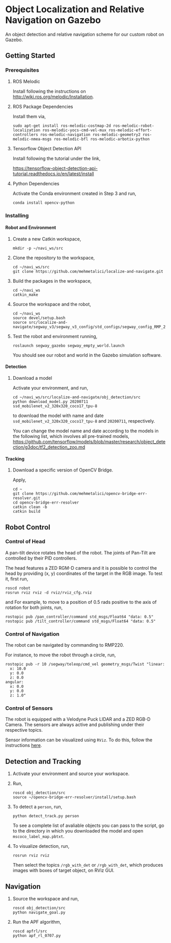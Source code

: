 # Object Localization and Relative Navigation on Gazebo
An object detection and relative navigation scheme for our custom robot on Gazebo.

## Getting Started
### Prerequisites
1. ROS Melodic

    Install following the instructions on http://wiki.ros.org/melodic/Installation.
2. ROS Package Dependencies
    
    Install them via,
    ``` 
    sudo apt-get install ros-melodic-costmap-2d ros-melodic-robot-localization ros-melodic-yocs-cmd-vel-mux ros-melodic-effort-controllers ros-melodic-navigation ros-melodic-geometry2 ros-melodic-nmea-msgs ros-melodic-bfl ros-melodic-arbotix-python
    ```

3. Tensorflow Object Detection API

    Install following the tutorial under the link,
    
     https://tensorflow-object-detection-api-tutorial.readthedocs.io/en/latest/install

4. Python Dependencies

    Activate the Conda environment created in Step 3 and run,
    ```
    conda install opencv-python
    ```
### Installing
#### Robot and Environment
1. Create a new Catkin workspace,
    ``` 
    mkdir -p ~/navi_ws/src
    ```
2. Clone the repository to the workspace,
    ``` 
    cd ~/navi_ws/src
    git clone https://github.com/mehmetalici/localize-and-navigate.git
    ```


4. Build the packages in the workspace,
    ``` 
    cd ~/navi_ws
    catkin_make
    ``` 
5. Source the workspace and the robot,
    ``` 
    cd ~/navi_ws
    source devel/setup.bash
    source src/localize-and-navigate/segway_v3/segway_v3_config/std_configs/segway_config_RMP_220.bash
    ``` 
6. Test the robot and environment running,
    ``` 
    roslaunch segway_gazebo segway_empty_world.launch
    ``` 
    You should see our robot and world in the Gazebo simulation software.

#### Detection
1. Download a model
    
    Activate your environment, and run,
    ``` 
    cd ~/navi_ws/src/localize-and-navigate/obj_detection/src
    python download_model.py 20200711 ssd_mobilenet_v2_320x320_coco17_tpu-8
    ``` 
    to download the model with name and date `ssd_mobilenet_v2_320x320_coco17_tpu-8` and `20200711`, respectively. 

    You can change the model name and date according to the models in the following list, which involves all pre-trained models,
    https://github.com/tensorflow/models/blob/master/research/object_detection/g3doc/tf2_detection_zoo.md

#### Tracking
1. Download a specific version of OpenCV Bridge.

    Apply,
    ``` 
    cd ~
    git clone https://github.com/mehmetalici/opencv-bridge-err-resolver.git
    cd opencv-bridge-err-resolver
    catkin clean -b
    catkin build
    ``` 

## Robot Control

### Control of Head
A pan-tilt device rotates the head of the robot. The joints of Pan-Tilt are controlled by their PID controllers. 

The head features a ZED RGM-D camera and it is possible to control the head by providing (x, y) coordinates of the target in the RGB image. To test it, first run,
``` 
roscd robot
rosrun rviz rviz -d rviz/rviz_cfg.rviz
``` 
and 
For example, to move to a position of 0.5 rads positive to the axis of rotation for both joints, run,
``` 
rostopic pub /pan_controller/command std_msgs/Float64 "data: 0.5" 
rostopic pub /tilt_controller/command std_msgs/Float64 "data: 0.5" 
``` 



### Control of Navigation
The robot can be navigated by commanding to RMP220.

For instance, to move the robot through a circle, run,
``` 
rostopic pub -r 10 /segway/teleop/cmd_vel geometry_msgs/Twist "linear:
  x: 10.0
  y: 0.0
  z: 0.0
angular:
  x: 0.0
  y: 0.0
  z: 1.0"
``` 

### Control of Sensors
The robot is equipped with a Velodyne Puck LIDAR and a ZED RGB-D Camera. The sensors are always active and publishing under their respective topics.

Sensor information can be visualized using `RViz`. To do this, follow the instructions [here](http://gazebosim.org/tutorials?tut=drcsim_visualization&cat=drcsim
). 


## Detection and Tracking
1. Activate your environment and source your workspace. 
2. Run,
    ```
    roscd obj_detection/src
    source ~/opencv-bridge-err-resolver/install/setup.bash
    ```
3. To detect a `person`, run,
    ```
    python detect_track.py person
    ```
    To see a complete list of avaliable objects you can pass to the script, go to the directory in which you downloaded the model and open `mscoco_label_map.pbtxt`.

4. To visualize detection, run,
    ```
    rosrun rviz rviz
    ```
    Then select the topics `/rgb_with_det` or `/rgb_with_det`, which produces images with boxes of target object, on RViz GUI.

## Navigation
1. Source the workspace and run,

    ```
    roscd obj_detection/src
    python navigate_goal.py 
    ```
2. Run the APF algorithm,
    ```
    roscd apfrl/src
    python apf_rl_0707.py
    ```

